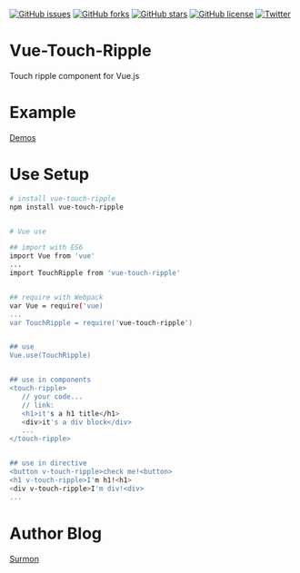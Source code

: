 [![GitHub issues](https://img.shields.io/github/issues/surmon-china/vue-touch-ripple.svg?style=flat-square)](https://github.com/surmon-china/vue-touch-ripple/issues)
[![GitHub forks](https://img.shields.io/github/forks/surmon-china/vue-touch-ripple.svg?style=flat-square)](https://github.com/surmon-china/vue-touch-ripple/network)
[![GitHub stars](https://img.shields.io/github/stars/surmon-china/vue-touch-ripple.svg?style=flat-square)](https://github.com/surmon-china/vue-touch-ripple/stargazers)
[![GitHub license](https://img.shields.io/badge/license-MIT-blue.svg?style=flat-square)](https://raw.githubusercontent.com/surmon-china/vue-touch-ripple/master/LICENSE)
[![Twitter](https://img.shields.io/twitter/url/https/github.com/surmon-china/vue-touch-ripple.svg?style=social?style=flat-square)](https://twitter.com/intent/tweet?text=Wow:&url=%5Bobject%20Object%5D)


# Vue-Touch-Ripple
Touch ripple component for Vue.js


# Example
[Demos](https://surmon-china.github.io/vue-touch-ripple/)


# Use Setup

``` bash
# install vue-touch-ripple
npm install vue-touch-ripple


# Vue use

## import with ES6
import Vue from 'vue'
...
import TouchRipple from 'vue-touch-ripple'


## require with Webpack
var Vue = require('vue)
...
var TouchRipple = require('vue-touch-ripple')


## use
Vue.use(TouchRipple)


## use in components
<touch-ripple>
   // your code...
   // link:
   <h1>it's a h1 title</h1>
   <div>it's a div block</div>
   ...
</touch-ripple>


## use in directive
<button v-touch-ripple>check me!<button>
<h1 v-touch-ripple>I'm h1!<h1>
<div v-touch-ripple>I'm div!<div>
...

```


# Author Blog
[Surmon](http://surmon.me)
